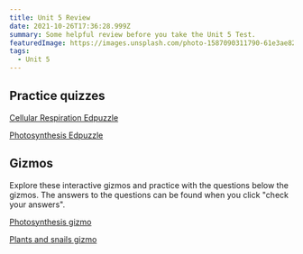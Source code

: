 ```yaml
---
title: Unit 5 Review
date: 2021-10-26T17:36:28.999Z
summary: Some helpful review before you take the Unit 5 Test.
featuredImage: https://images.unsplash.com/photo-1587090311790-61e3ae82ac17?ixid=MnwxMjA3fDB8MHxwaG90by1wYWdlfHx8fGVufDB8fHx8&ixlib=rb-1.2.1&auto=format&fit=crop&w=580&q=80
tags:
  - Unit 5
---
```

## Practice quizzes

[Cellular Respiration Edpuzzle](https://edpuzzle.com/assignments/61783bd4d592ae4189acdc7e/watch)

[Photosynthesis Edpuzzle](https://edpuzzle.com/assignments/61783fbfcc2a47419dd88818/watch)

## Gizmos

Explore these interactive gizmos and practice with the questions below the gizmos. The answers to the questions can be found when you click "check your answers".

[Photosynthesis gizmo](http://www.connexus.com/external/gizmos/default.aspx?idMedia=70950)

[Plants and snails gizmo](http://www.connexus.com/external/gizmos/default.aspx?idMedia=174738)